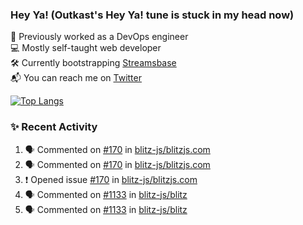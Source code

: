 ### Hey Ya! (Outkast's Hey Ya! tune is stuck in my head now)

💼 Previously worked as a DevOps engineer  
💻 Mostly self-taught web developer  
🛠️ Currently bootstrapping [Streamsbase](https://streamsbase.com)  
📬 You can reach me on [Twitter](https://twitter.com/LoriKarikari)

[![Top Langs](https://github-readme-stats.vercel.app/api/top-langs/?username=LoriKarikari&layout=compact)](https://github.com/LoriKarikari/github-readme-stats)

### ✨ Recent Activity

<!--START_SECTION:activity-->
1. 🗣 Commented on [#170](https://github.com/blitz-js/blitzjs.com/issues/170) in [blitz-js/blitzjs.com](https://github.com/blitz-js/blitzjs.com)
2. 🗣 Commented on [#170](https://github.com/blitz-js/blitzjs.com/issues/170) in [blitz-js/blitzjs.com](https://github.com/blitz-js/blitzjs.com)
3. ❗️ Opened issue [#170](https://github.com/blitz-js/blitzjs.com/issues/170) in [blitz-js/blitzjs.com](https://github.com/blitz-js/blitzjs.com)
4. 🗣 Commented on [#1133](https://github.com/blitz-js/blitz/issues/1133) in [blitz-js/blitz](https://github.com/blitz-js/blitz)
5. 🗣 Commented on [#1133](https://github.com/blitz-js/blitz/issues/1133) in [blitz-js/blitz](https://github.com/blitz-js/blitz)
<!--END_SECTION:activity-->
